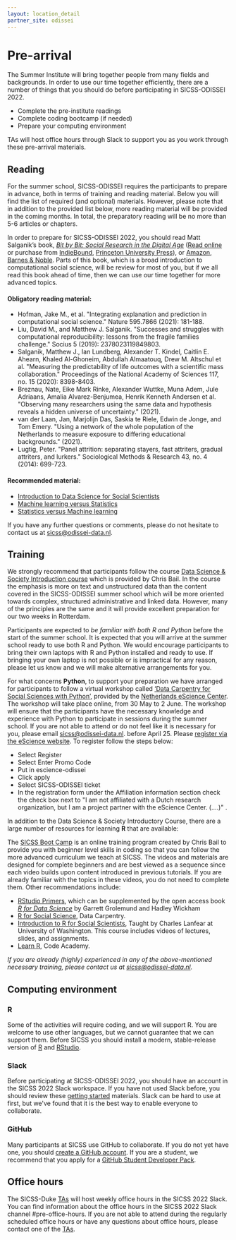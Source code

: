 ```yaml
---
layout: location_detail
partner_site: odissei
---
```


# Pre-arrival

The Summer Institute will bring together people from many fields and backgrounds. In order to use our time together efficiently, there are a number of things that you should do before participating in SICSS-ODISSEI 2022.

- Complete the pre-institute readings
- Complete coding bootcamp (if needed)
- Prepare your computing environment

TAs will host office hours through Slack to support you as you work through these pre-arrival materials.

## Reading

For the summer school, SICSS-ODISSEI requires the participants to prepare in advance, both in terms of training and reading material. Below you will find the list of required (and optional) materials. However, please note that in addition to the provided list below, more reading material will be provided in the coming months. In total, the preparatory reading will be no more than 5-6 articles or chapters.

In order to prepare for SICSS-ODISSEI 2022, you should read Matt Salganik’s book, *[Bit by Bit: Social Research in the Digital Age](http://www.bitbybitbook.com)* ([Read online](https://www.bitbybitbook.com/en/1st-ed/preface/) or purchase from [IndieBound](https://www.indiebound.org/book/9780691158648), [Princeton University Press](https://press.princeton.edu/books/paperback/9780691196107/bit-by-bit)), or [Amazon](https://www.amazon.com/Bit-Social-Research-Digital-Age/dp/0691158649), [Barnes & Noble](https://www.barnesandnoble.com/w/bit-by-bit-matthew-salganik/1125483924). Parts of this book, which is a broad introduction to computational social science, will be review for most of you, but if we all read this book ahead of time, then we can use our time together for more advanced topics.

#### Obligatory reading material:
- Hofman, Jake M., et al. "Integrating explanation and prediction in computational social science." Nature 595.7866 (2021): 181-188. 
- Liu, David M., and Matthew J. Salganik. "Successes and struggles with computational reproducibility: lessons from the fragile families challenge." Socius 5 (2019): 2378023119849803.
- Salganik, Matthew J., Ian Lundberg, Alexander T. Kindel, Caitlin E. Ahearn, Khaled Al-Ghoneim, Abdullah Almaatouq, Drew M. Altschul et al. "Measuring the predictability of life outcomes with a scientific mass collaboration." Proceedings of the National Academy of Sciences 117, no. 15 (2020): 8398-8403.
- Breznau, Nate, Eike Mark Rinke, Alexander Wuttke, Muna Adem, Jule Adriaans, Amalia Alvarez-Benjumea, Henrik Kenneth Andersen et al. "Observing many researchers using the same data and hypothesis reveals a hidden universe of uncertainty." (2021).
- van der Laan, Jan, Marjolijn Das, Saskia te Riele, Edwin de Jonge, and Tom Emery. "Using a network of the whole population of the Netherlands to measure exposure to differing educational backgrounds." (2021).
- Lugtig, Peter. "Panel attrition: separating stayers, fast attriters, gradual attriters, and lurkers." Sociological Methods & Research 43, no. 4 (2014): 699-723.

#### Recommended material:
- [Introduction to Data Science for Social Scientists](https://www.youtube.com/watch?v=jG6pdz4DQu8)
- [Machine learning versus Statistics](https://www.kdnuggets.com/2016/11/machine-learning-vs-statistics.html)
- [Statistics versus Machine learning](https://www.nature.com/articles/nmeth.4642)

If you have any further questions or comments, please do not hesitate to contact us at [sicss@odissei-data.nl](mailto:sicss@odissei-data.nl).

## Training
We strongly recommend that participants follow the course [Data Science & Society Introduction course](https://dssoc.github.io/schedule/) which is provided by Chris Bail. In the course the emphasis is more on text and unstructured data than the content covered in the SICSS-ODISSEI summer school which will be more oriented towards complex, structured administrative and linked data. However, many of the principles are the same and it will provide excellent preparation for our two weeks in Rotterdam. 

Participants are expected to *be familiar with both R and Python* before the start of the summer school. It is expected that you will arrive at the summer school ready to use both R and Python. We would encourage participants to bring their own laptops with R and Python installed and ready to use. If bringing your own laptop is not possible or is impractical for any reason, please let us know and we will make alternative arrangements for you.

For what concerns **Python**, to support your preparation we have arranged for participants to follow a virtual workshop called  [‘Data Carpentry for Social Sciences with Python’](https://www.eventbrite.co.uk/e/data-carpentry-for-social-sciences-with-python-tickets-296917908457?mc_cid=8a4dbcb105&mc_eid=bce9d7e6b0), provided by the [Netherlands eScience Center](https://www.esciencecenter.nl/). The workshop will take place online, from 30 May to 2 June. The workshop will ensure that the participants have the necessary knowledge and experience with Python to participate in sessions during the summer school. If you are not able to attend or do not feel like it is necessary for you, please email [sicss@odissei-data.nl](mailto:sicss@odissei-data.nl). before April 25. Please [register via the eScience website](https://www.eventbrite.co.uk/e/data-carpentry-for-social-sciences-with-python-tickets-296917908457?mc_cid=8a4dbcb105&mc_eid=bce9d7e6b0). To register follow the steps below:
- Select Register
- Select Enter Promo Code
- Put in escience-odissei
- Click apply
- Select SICSS-ODISSEI ticket
- In the registration form under the Affiliation information section check the check box next to "I am not affiliated with a Dutch research organization, but I am a project partner with the eScience Center. (....)" . 

In addition to the Data Science & Society Introductory Course, there are a large number of resources for learning **R** that are available:

The [SICSS Boot Camp](https://sicss.io/boot_camp) is an online training program created by Chris Bail to provide you with beginner level skills in coding so that you can follow the more advanced curriculum we teach at SICSS. The videos and materials are designed for complete beginners and are best viewed as a sequence since each video builds upon content introduced in previous tutorials. If you are already familiar with the topics in these videos, you do not need to complete them. Other recommendations include:

- [RStudio Primers](https://rstudio.cloud/learn/primers), which can be supplemented by the open access book _[R for Data Science](https://r4ds.had.co.nz/)_ by Garrett Grolemund and Hadley Wickham
- [R for Social Science](https://datacarpentry.org/r-socialsci/), Data Carpentry.  
- [Introduction to R for Social Scientists](https://clanfear.github.io/CSSS508/), Taught by Charles Lanfear at University of Washington. This course includes videos of lectures, slides, and assignments.
- [Learn R](https://www.codecademy.com/learn/learn-r), Code Academy.

*If you are already (highly) experienced in any of the above-mentioned necessary training, please contact us at [sicss@odissei-data.nl](mailto:sicss@odissei-data.nl).*


## Computing environment

### R

Some of the activities will require coding, and we will support R. You are welcome to use other languages, but we cannot guarantee that we can support them. Before SICSS you should install a modern, stable-release version of [R](https://www.r-project.org/) and [RStudio](https://rstudio.com/products/rstudio/download/).


### Slack

Before participating at SICSS-ODISSEI 2022, you should have an account in the SICSS 2022 Slack workspace.  If you have not used Slack before, you should review these [getting started](https://slack.com/help/categories/360000049043-Getting-started) materials.  Slack can be hard to use at first, but we've found that it is the best way to enable everyone to collaborate.

### GitHub

Many participants at SICSS use GitHub to collaborate. If you do not yet have one, you should [create a GitHub account](https://github.com/join). If you are a student, we recommend that you apply for a [GitHub Student Developer Pack](https://education.github.com/pack).

## Office hours

The SICSS-Duke [TAs](https://sicss.io/2022/duke/people#teaching_assistants) will host weekly office hours in the SICSS 2022 Slack. You can find information about the office hours in the SICSS 2022 Slack channel #pre-office-hours. If you are not able to attend during the regularly scheduled office hours or have any questions about office hours, please contact one of the [TAs](https://sicss.io/2022/duke/people#teaching_assistants).
